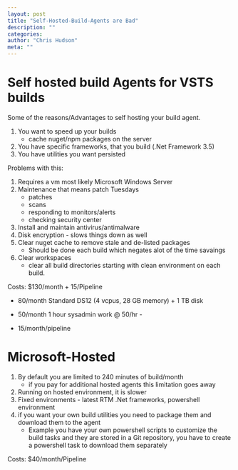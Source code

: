 ```yaml
--- 
layout: post 
title: "Self-Hosted-Build-Agents are Bad" 
description: "" 
categories:  
author: "Chris Hudson" 
meta: "" 
--- 
```


# Self hosted build Agents for VSTS builds

Some of the reasons/Advantages to self hosting your build agent.

1. You want to speed up your builds 
    - cache nuget/npm packages on the server
2. You have specific frameworks, that you build (.Net Framework 3.5)
3. You have utilities you want persisted
  
Problems with this:

1. Requires a vm most likely Microsoft Windows Server  
2. Maintenance that means patch Tuesdays 
    - patches
    - scans 
    - responding to monitors/alerts
    - checking security center
3. Install and maintain antivirus/antimalware 
4. Disk encryption - slows things down as well
5. Clear nuget cache to remove stale and de-listed packages 
    - Should be done each build which negates alot of the time savaings
6. Clear workspaces 
    - clear all build directories starting with clean environment on each build.

Costs: $130/month + 15/Pipeline

- 80/month Standard DS12 (4 vcpus, 28 GB memory) + 1 TB disk
- 50/month 1 hour sysadmin work @ 50/hr - 
   
 - 15/month/pipeline


# Microsoft-Hosted

1. By default you are limited to 240 minutes of build/month 
    - if you pay for additional hosted agents this limitation goes away 
2. Running on hosted environment, it is slower
3. Fixed environments - latest RTM .Net frameworks, powershell environment 
4. if you want your own build utilities you need to package them and download them to the agent
    - Example you have your own powershell scripts to customize the build tasks and they are stored in a Git repository, you have to create a powershell task to download them separately

Costs: $40/month/Pipeline